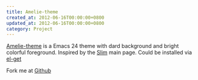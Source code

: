 ```yaml
---
title: Amelie-theme
created_at: 2012-06-16T00:00:00+0800
updated_at: 2012-06-16T00:00:00+0800
category: Project
---
```


[Amelie-theme](https://github.com/ranmocy/amelie-theme) is a Emacs 24 theme with dard background and bright colorful foreground.
Inspired by the [Slim](http://slim-lang.com/) main page.
Could be installed via [el-get](https://github.com/dimitri/el-get)

Fork me at [Github](https://github.com/ranmocy/amelie-theme)
